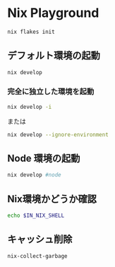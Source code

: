 # Nix Playground

```bash
nix flakes init
```

## デフォルト環境の起動

```bash
nix develop
```

### 完全に独立した環境を起動

```bash
nix develop -i
```

または

```bash
nix develop --ignore-environment
```

## Node 環境の起動

```bash
nix develop #node
```

## Nix環境かどうか確認

```bash
echo $IN_NIX_SHELL
```

## キャッシュ削除

```bash
nix-collect-garbage
```
